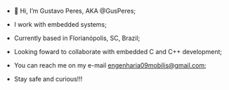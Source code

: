 - 👋 Hi, I’m Gustavo Peres, AKA @GusPeres;
- I work with embedded systems;
- Currently based in Florianópolis, SC, Brazil;
- Looking foward to collaborate with embedded C and C++ development;
- You can reach me on my e-mail engenharia09mobilis@gmail.com;

- Stay safe and curious!!!
